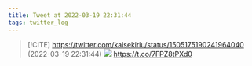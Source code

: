 ```yaml
---
title: Tweet at 2022-03-19 22:31:44
tags: twitter_log
---
```


> [!CITE] https://twitter.com/kaisekiriu/status/1505175190241964040 (2022-03-19 22:31:44)
> ![](https://twitter.com/kaisekiriu/status/1505175190241964040)
> https://t.co/7FPZ8tPXd0
